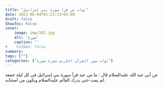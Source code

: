 ```yaml
---
title: "ثواب من قرأ سورة بني إسرائيل"
date: 2023-06-04T01:21:13+03:00
draft: false
ShowToc: False
cover:
    image: img/282.jpg
    alt: 'صورة'
    caption: ''
#    hidden: false
summary: 
tags: [""]
categories: ["ثواب سور القرآن الكريم سورة سورة"]
---
```

عن أبي عبد الله
عليه‌السلام قال : ما من عبد قرأ سورة بني إسرائيل في كل ليلة جمعة
لم يمت حتى يدرك القائم عليه‌السلام ويكون من أصحابه.

